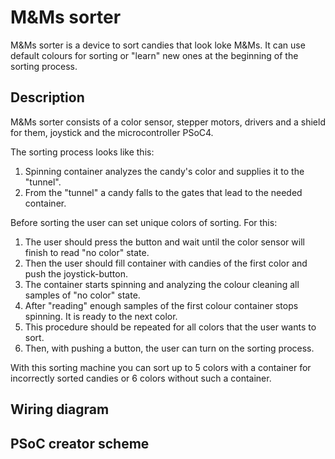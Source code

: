 # M&Ms sorter

M&Ms sorter is a device to sort candies that look loke M&Ms. It can use default colours for sorting or "learn" new ones at the beginning of the sorting process.


## Description

M&Ms sorter consists of a color sensor, stepper motors, drivers and a shield for them, joystick and the microcontroller PSoC4.

The sorting process looks like this:
1. Spinning container analyzes the candy's color and supplies it to the "tunnel".
2. From the "tunnel" a candy falls to the gates that lead to the needed container. 

Before sorting the user can set unique colors of sorting. For this:
1. The user should press the button and wait until the color sensor will finish to read "no color" state.
2. Then the user should fill container with candies of the first color and push the joystick-button. 
3. The container starts spinning and analyzing the colour cleaning all samples of "no color" state.
4. After "reading" enough samples of the first colour container stops spinning. It is ready to the next color.
5. This procedure should be repeated for all colors that the user wants to sort.
6. Then, with pushing a button, the user can turn on the sorting process.

With this sorting machine you can sort up to 5 colors with a container for incorrectly sorted candies or 6 colors without such a container.


## Wiring diagram


## PSoC creator scheme
